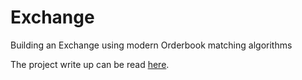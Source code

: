 # Exchange
Building an Exchange using modern Orderbook matching algorithms

The project write up can be read [here](https://github.com/Soham-Deshpande/Exchange/blob/main/exchange_doc.pdf).
